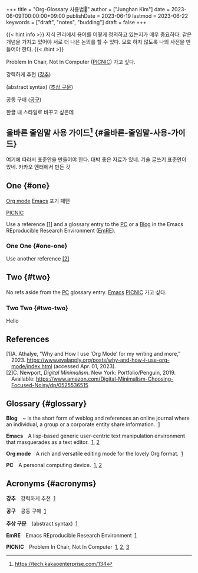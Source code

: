 +++
title = "Org-Glossary 사용법🌿"
author = ["Junghan Kim"]
date = 2023-06-09T00:00:00+09:00
publishDate = 2023-06-19
lastmod = 2023-06-22
keywords = ["draft", "notes", "budding"]
draft = false
+++

{{< hint info >}}
지식 관리에서 용어를 어떻게 정의하고 있는지가 매우 중요하다. 같은 개념을 가지고
있어야 서로 더 나은 논의를 할 수 있다. 모호 하지 않도록 나의 사전을
만들어야 한다.
{{< /hint >}}

<!--more-->

Problem In Chair, Not In Computer
 (<a class="org-gls" href="#gls.7" id="glsr.7.1">PICNIC</a>) 가고 싶다.

강력하게 추천
 (<a class="org-gls" href="#gls.11" id="glsr.11.1">강추</a>)

(abstract syntax)
 (<a class="org-gls" href="#gls.13" id="glsr.13.1">추상 구문</a>)

공동 구매
 (<a class="org-gls" href="#gls.12" id="glsr.12.1">공구</a>)

한글 내 스타일로 바꾸고 싶은데


## 올바른 줄임말 사용 가이드[^fn:1] {#올바른-줄임말-사용-가이드}

여기에 따라서 표준안을 만들어야 한다.
대박 좋은 자료가 있네. 기술 글쓰기 표준안이 있네. 카카오 엔터에서 만든 것


## One {#one}

<a class="org-gls" href="#gls.3" id="glsr.3.1">Org mode</a>
<a class="org-gls" href="#gls.2" id="glsr.2.1">Emacs</a>
포기 패턴

<a class="org-gls" href="#gls.7" id="glsr.7.2">PICNIC</a>

Use a reference <a href="#citeproc_bib_item_1">[1]</a> and a glossary entry to the <a class="org-gls" href="#gls.4" id="glsr.4.1">PC</a> or a <a class="org-gls" href="#gls.5" id="glsr.5.1">Blog</a> in the Emacs REproducible Research Environment
 (<a class="org-gls" href="#gls.10" id="glsr.10.1">EmRE</a>).


### One One {#one-one}

Use another reference <a href="#citeproc_bib_item_2">[2]</a>


## Two {#two}

No refs aside from the <a class="org-gls" href="#gls.4" id="glsr.4.2">PC</a> glossary entry.
<a class="org-gls" href="#gls.2" id="glsr.2.2">Emacs</a>
<a class="org-gls" href="#gls.7" id="glsr.7.3">PICNIC</a> 가고 싶다.


### Two Two {#two-two}

Hello

## References

<style>.csl-left-margin{float: left; padding-right: 0em;}
 .csl-right-inline{margin: 0 0 0 1em;}</style><div class="csl-bib-body">
  <div class="csl-entry"><a id="citeproc_bib_item_1"></a>
    <div class="csl-left-margin">[1]</div><div class="csl-right-inline">A. Athalye, “Why and How I use ‘Org Mode’ for my writing and more,” 2023. <a href="https://www.evalapply.org/posts/why-and-how-i-use-org-mode/index.html">https://www.evalapply.org/posts/why-and-how-i-use-org-mode/index.html</a> (accessed Apr. 01, 2023).</div>
  </div>
  <div class="csl-entry"><a id="citeproc_bib_item_2"></a>
    <div class="csl-left-margin">[2]</div><div class="csl-right-inline">C. Newport, <i>Digital Minimalism</i>. New York: Portfolio/Penguin, 2019. Available: <a href="https://www.amazon.com/Digital-Minimalism-Choosing-Focused-Noisy/dp/0525536515">https://www.amazon.com/Digital-Minimalism-Choosing-Focused-Noisy/dp/0525536515</a></div>
  </div>
</div>


## Glossary {#glossary}

**<span class="org-glsdef" id="gls.5">Blog</span>**&emsp;~ is the short form of weblog and references an online journal where an individual, a group or a corporate entity share information.&ensp;<a class="org-glsdef" href="#glsr.5.1">1</a>

**<span class="org-glsdef" id="gls.2">Emacs</span>**&emsp;A lisp-based generic user-centric text manipulation environment that
  masquerades as a text editor.&ensp;<a class="org-glsdef" href="#glsr.2.1">1</a>, <a class="org-glsdef" href="#glsr.2.2">2</a>

**<span class="org-glsdef" id="gls.3">Org mode</span>**&emsp;A rich and versatile editing mode for the lovely Org format.&ensp;<a class="org-glsdef" href="#glsr.3.1">1</a>

**<span class="org-glsdef" id="gls.4">PC</span>**&emsp;A personal computing device.&ensp;<a class="org-glsdef" href="#glsr.4.1">1</a>, <a class="org-glsdef" href="#glsr.4.2">2</a>


## Acronyms {#acronyms}

**<span class="org-glsdef" id="gls.11">강추</span>**&emsp;강력하게 추천&ensp;<a class="org-glsdef" href="#glsr.11.1">1</a>

**<span class="org-glsdef" id="gls.12">공구</span>**&emsp;공동 구매&ensp;<a class="org-glsdef" href="#glsr.12.1">1</a>

**<span class="org-glsdef" id="gls.13">추상 구문</span>**&emsp;(abstract syntax)&ensp;<a class="org-glsdef" href="#glsr.13.1">1</a>

**<span class="org-glsdef" id="gls.10">EmRE</span>**&emsp;Emacs REproducible Research Environment&ensp;<a class="org-glsdef" href="#glsr.10.1">1</a>

**<span class="org-glsdef" id="gls.7">PICNIC</span>**&emsp;Problem In Chair, Not In Computer&ensp;<a class="org-glsdef" href="#glsr.7.1">1</a>, <a class="org-glsdef" href="#glsr.7.2">2</a>, <a class="org-glsdef" href="#glsr.7.3">3</a>

[^fn:1]: <https://tech.kakaoenterprise.com/134>